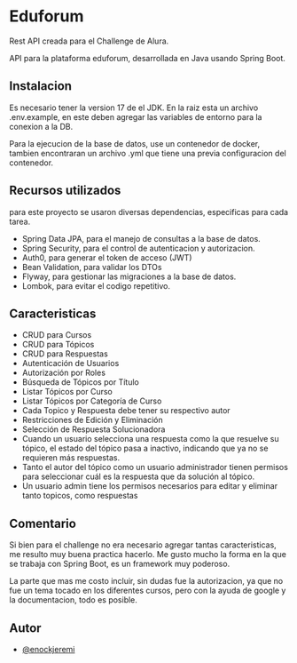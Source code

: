 
# Eduforum

Rest API creada para el Challenge de Alura.

API para la plataforma eduforum, desarrollada en Java usando Spring Boot.


## Instalacion

Es necesario tener la version 17 de el JDK.
En la raiz esta un archivo .env.example, en este deben agregar las variables de entorno para la conexion a la DB.

Para la ejecucion de la base de datos, use un contenedor de docker, tambien encontraran un archivo .yml que tiene una
previa configuracion del contenedor.

## Recursos utilizados
para este proyecto se usaron diversas dependencias, especificas para cada tarea.

- Spring Data JPA, para el manejo de consultas a la base de datos.
- Spring Security, para el control de autenticacion y autorizacion.
- Auth0, para generar el token de acceso (JWT)
- Bean Validation, para validar los DTOs
- Flyway, para gestionar las migraciones a la base de datos.
- Lombok, para evitar el codigo repetitivo.

## Caracteristicas

- CRUD para Cursos
- CRUD para Tópicos
- CRUD para Respuestas
- Autenticación de Usuarios 
- Autorización por Roles 
- Búsqueda de Tópicos por Título
- Listar Tópicos por Curso 
- Listar Tópicos por Categoría de Curso 
- Cada Topico y Respuesta debe tener su respectivo autor
- Restricciones de Edición y Eliminación 
- Selección de Respuesta Solucionadora
- Cuando un usuario selecciona una respuesta como la que resuelve su tópico, el estado del tópico pasa a inactivo, indicando que ya no se requieren más respuestas.
- Tanto el autor del tópico como un usuario administrador tienen permisos para seleccionar cuál es la respuesta que da solución al tópico.
- Un usuario admin tiene los permisos necesarios para editar y eliminar tanto topicos, como respuestas 

## Comentario

Si bien para el challenge no era necesario agregar tantas caracteristicas, me resulto muy buena practica hacerlo.
Me gusto mucho la forma en la que se trabaja con Spring Boot, es un framework muy poderoso.

La parte que mas me costo incluir, sin dudas fue la autorizacion, ya que no fue un tema tocado en los diferentes cursos, pero con la ayuda de google y la documentacion, todo es posible.


## Autor

- [@enockjeremi](https://www.github.com/enockjeremi)